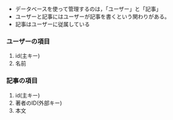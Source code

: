 - データベースを使って管理するのは，「ユーザー」と「記事」
- ユーザーと記事にはユーザーが記事を書くという関わりがある。
- 記事はユーザーに従属している

### ユーザーの項目
1. id(主キー)
2. 名前

### 記事の項目
1. id(主キー)
2. 著者のID(外部キー)
3. 本文
